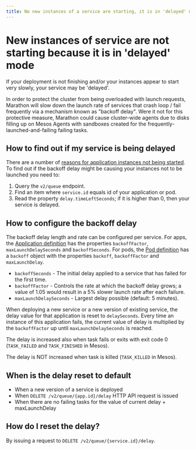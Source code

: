 ```yaml
---
title: No new instances of a service are starting, it is in 'delayed' mode
---
```


# New instances of service are not starting because it is in 'delayed' mode

If your deployment is not finishing and/or your instances appear to start very slowly, your service may be 'delayed'.

In order to protect the cluster from being overloaded with launch requests, Marathon will slow down the launch rate of services that crash loop / fail frequently via a mechanism known as "backoff delay".
Were it not for this protective measure, Marathon could cause cluster-wide agents due to disks filling up on Mesos Agents with sandboxes created for the frequently-launched-and-failing failing tasks.

## How to find out if my service is being delayed

There are a number of [reasons for application instances not being started](waiting.html).
To find out if the backoff delay might be causing your instances not to be launched you need to:

1. Query the `v2/queue` endpoint.
2. Find an item where `service.id` equals id of your application or pod.
3. Read the property `delay.timeLeftSeconds`; if it is higher than 0, then your service is delayed.

## How to configure the backoff delay

The backoff delay length and rate can be configured per service. For apps, the [Application definition](https://github.com/mesosphere/marathon/blob/master/docs/docs/rest-api/public/api/v2/types/app.raml) has the properties `backoffFactor`, `maxLaunchDelaySeconds` and `backoffSeconds`. For pods, the [Pod definition](https://github.com/mesosphere/marathon/blob/master/docs/docs/rest-api/public/api/v2/types/pod.raml#L35) has a `backoff` object with the properties `backoff`, `backoffFactor` and `maxLaunchDelay`.

- `backoffSeconds` - The initial delay applied to a service that has failed for the first time.
- `backoffFactor` - Controls the rate at which the backoff delay grows; a value of 1.05 would result in a 5% slower launch rate after each failure.
- `maxLaunchDelaySeconds` - Largest delay possible (default: 5 minutes).

When deploying a new service or a new version of existing service, the delay value for that application is reset to `delaySeconds`.
Every time an instance of this application fails, the current value of delay is multiplied by the `backoffFactor` up until
`maxLaunchDelaySeconds` is reached.

The delay is increased also when task fails or exits with exit code 0 (`TASK_FAILED` and `TASK_FINISHED` in Mesos).

The delay is NOT increased when task is killed (`TASK_KILLED` in Mesos).

## When is the delay reset to default

- When a new version of a service is deployed
- When `DELETE /v2/queue/{app.id}/delay` HTTP API request is issued
- When there are no failing tasks for the value of current delay + maxLaunchDelay

## How do I reset the delay?

By issuing a request to `DELETE /v2/queue/{service.id}/delay`.
